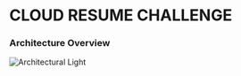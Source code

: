 #   CLOUD RESUME CHALLENGE


### Architecture Overview

![Architectural Light](https://github.com/thatoramphore/cloud-resume-challenge/assets/75572984/4bb7cc8a-6804-445d-b8c6-04a8b269d770)
